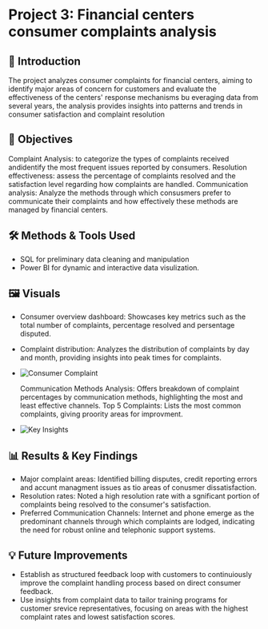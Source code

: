 # Project 3: Financial centers consumer complaints analysis

## 📌 Introduction
The project analyzes consumer complaints for financial centers, aiming to identify major areas of concern for customers and evaluate the effectiveness of the centers' response mechanisms bu everaging data from several years, the analysis provides insights into patterns and trends in consumer satisfaction and complaint resolution 

## 📌 Objectives
Complaint Analysis: to categorize the types of complaints received andidentify the most frequent issues reported by consumers.
Resolution effectiveness: assess the percentage of complaints resolved and the satisfaction level regarding how complaints are handled.
Communication analysis: Analyze the methods through which consusmers prefer to communicate their complaints and how effectively these methods are managed by financial centers.

## 🛠 Methods & Tools Used
- SQL for preliminary data cleaning and manipulation
- Power BI for dynamic and interactive data visulization.


## 🖼 Visuals
- Consumer overview dashboard: Showcases key metrics such as the total number of complaints, percentage resolved and persentage disputed.
- Complaint distribution: Analyzes the distribution of complaints by day and month, providing insights into peak times for complaints.
- ![Consumer Complaint](project3_chart.png)

  Communication Methods Analysis: Offers breakdown of complaint percentages by communication methods, highlighting the most and least effective channels.
  Top 5 Complaints: Lists the most common complaints, giving proority areas for improvment.
- ![Key Insights](project3_dashboard.png)

## 📊 Results & Key Findings
- Major complaint areas: Identified billing disputes, credit reporting errors and accunt managment issues as tio areas of conusmer dissatisfaction.
- Resolution rates: Noted a high resolution rate with a sgnificant portion of complaints being resolved to the consumer's satisfaction.
- Preferred Communication Channels: Internet and phone emerge as the predominant channels through which complaints are lodged, indicating the need for robust online and telephonic support systems.

## 💡 Future Improvements
- Establish as structured feedback loop with customers to continuiously improve the complaint handling process based on direct consumer feedback.
- Use insights from complaint data to tailor training programs for customer srevice representatives, focusing on areas with the highest complaint rates and lowest satisfaction scores.

